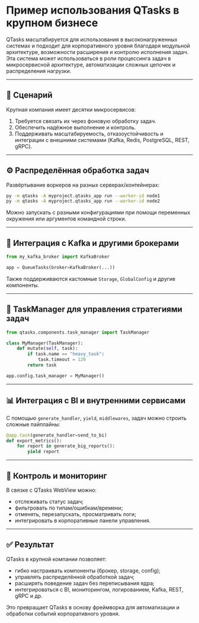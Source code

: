 # Пример использования QTasks в крупном бизнесе

QTasks масштабируется для использования в высоконагруженных системах и подходит
для корпоративного уровня благодаря модульной архитектуре, возможности
расширения и контролю исполнения задач. Эта система может использоваться в роли
процессинга задач в микросервисной архитектуре, автоматизации сложных цепочек и
распределения нагрузки.

---

## 🏢 Сценарий

Крупная компания имеет десятки микросервисов:

1. Требуется связать их через фоновую обработку задач.
2. Обеспечить надёжное выполнение и контроль.
3. Поддерживать масштабируемость, отказоустойчивость и интеграции с
внешними системами (Kafka, Redis, PostgreSQL, REST, gRPC).

---

## ⚙️ Распределённая обработка задач

Развёртывание воркеров на разных серверах/контейнерах:

```bash
py -m qtasks -A myproject.qtasks_app run --worker-id node1
py -m qtasks -A myproject.qtasks_app run --worker-id node2
```

Можно запускать с разными конфигурациями при помощи переменных окружения или аргументов
командной строки.

---

## 🔀 Интеграция с Kafka и другими брокерами

```python
from my_kafka_broker import KafkaBroker

app = QueueTasks(broker=KafkaBroker(...))
```

Также поддерживаются кастомные `Storage`, `GlobalConfig` и другие компоненты.

---

## 🧩 TaskManager для управления стратегиями задач

```python
from qtasks.components.task_manager import TaskManager

class MyManager(TaskManager):
    def mutate(self, task):
        if task.name == "heavy_task":
            task.timeout = 120
        return task

app.config.task_manager = MyManager()
```

---

## 📊 Интеграция с BI и внутренними сервисами

С помощью `generate_handler`, `yield`, `middlewares`, задач можно строить сложные
пайплайны:

```python
@app.task(generate_handler=send_to_bi)
def export_metrics():
    for report in generate_big_reports():
        yield report
```

---

## 🧠 Контроль и мониторинг

В связке с QTasks WebView можно:

* отслеживать статус задач;
* фильтровать по типам/ошибкам/времени;
* отменять, перезапускать, просматривать логи;
* интегрировать в корпоративные панели управления.

---

## ✅ Результат

QTasks в крупной компании позволяет:

* гибко настраивать компоненты (брокер, storage, config);
* управлять распределённой обработкой задач;
* расширять поведение задач без переписывания ядра;
* интегрироваться с BI, мониторингом, логированием, Kafka, REST, gRPC и др.

Это превращает QTasks в основу фреймворка для автоматизации и обработки событий
корпоративного уровня.
